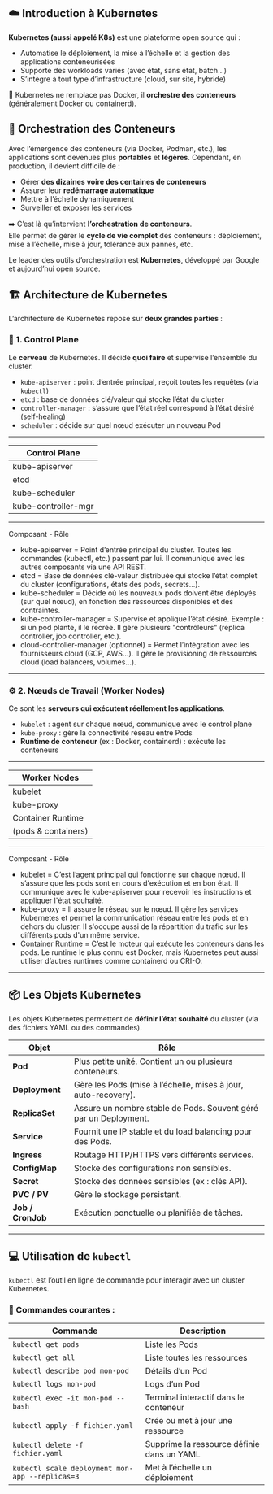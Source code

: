 ## ☁️ Introduction à Kubernetes

**Kubernetes (aussi appelé K8s)** est une plateforme open source qui :
- Automatise le déploiement, la mise à l’échelle et la gestion des applications conteneurisées
- Supporte des workloads variés (avec état, sans état, batch…)
- S’intègre à tout type d’infrastructure (cloud, sur site, hybride)

🔧 Kubernetes ne remplace pas Docker, il **orchestre des conteneurs** (généralement Docker ou containerd).

## 🧭 Orchestration des Conteneurs

Avec l’émergence des conteneurs (via Docker, Podman, etc.), les applications sont devenues plus **portables** et **légères**. Cependant, en production, il devient difficile de :
- Gérer **des dizaines voire des centaines de conteneurs**
- Assurer leur **redémarrage automatique**
- Mettre à l’échelle dynamiquement
- Surveiller et exposer les services

➡️ C’est là qu’intervient **l’orchestration de conteneurs**.  
Elle permet de gérer le **cycle de vie complet** des conteneurs : déploiement, mise à l’échelle, mise à jour, tolérance aux pannes, etc.

Le leader des outils d’orchestration est **Kubernetes**, développé par Google et aujourd’hui open source.

## 🏗️ Architecture de Kubernetes

L’architecture de Kubernetes repose sur **deux grandes parties** :

### 🧠 1. **Control Plane**
Le **cerveau** de Kubernetes. Il décide **quoi faire** et supervise l’ensemble du cluster.
- `kube-apiserver` : point d’entrée principal, reçoit toutes les requêtes (via `kubectl`)
- `etcd` : base de données clé/valeur qui stocke l’état du cluster
- `controller-manager` : s’assure que l’état réel correspond à l’état désiré (self-healing)
- `scheduler` : décide sur quel nœud exécuter un nouveau Pod

-----------------------
|    Control Plane     |
|----------------------|
| kube-apiserver       |
| etcd                 |
| kube-scheduler       |
| kube-controller-mgr  |
-----------------------

Composant	                                                                               -  Rôle
- kube-apiserver = 	Point d’entrée principal du cluster. Toutes les commandes (kubectl, etc.) passent par lui. Il communique avec les autres composants via une API REST.
- etcd	 = Base de données clé-valeur distribuée qui stocke l’état complet du cluster (configurations, états des pods, secrets…).
- kube-scheduler = Décide où les nouveaux pods doivent être déployés (sur quel nœud), en fonction des ressources disponibles et des contraintes.
- kube-controller-manager	= Supervise et applique l’état désiré. Exemple : si un pod plante, il le recrée. Il gère plusieurs "contrôleurs" (replica controller, job controller, etc.).
- cloud-controller-manager (optionnel)	= Permet l’intégration avec les fournisseurs cloud (GCP, AWS…). Il gère le provisioning de ressources cloud (load balancers, volumes…).

---
### ⚙️ 2. **Nœuds de Travail (Worker Nodes)**
Ce sont les **serveurs qui exécutent réellement les applications**.
- `kubelet` : agent sur chaque nœud, communique avec le control plane
- `kube-proxy` : gère la connectivité réseau entre Pods
- **Runtime de conteneur** (ex : Docker, containerd) : exécute les conteneurs

-----------------------
|    Worker Nodes      |
|----------------------|
| kubelet              |
| kube-proxy           |
| Container Runtime    |
| (pods & containers)  |
------------------------

Composant	                                            - Rôle
- kubelet	= C’est l’agent principal qui fonctionne sur chaque nœud. Il s’assure que les pods sont en cours d'exécution et en bon état. Il communique avec le kube-apiserver pour recevoir les instructions et appliquer l'état souhaité.
- kube-proxy	= Il assure le réseau sur le nœud. Il gère les services Kubernetes et permet la communication réseau entre les pods et en dehors du cluster. Il s'occupe aussi de la répartition du trafic sur les différents pods d'un même service.
- Container Runtime	= C’est le moteur qui exécute les conteneurs dans les pods. Le runtime le plus connu est Docker, mais Kubernetes peut aussi utiliser d’autres runtimes comme containerd ou CRI-O.

---
## 📦 Les Objets Kubernetes

Les objets Kubernetes permettent de **définir l’état souhaité** du cluster (via des fichiers YAML ou des commandes).

| Objet             | Rôle                                                                 |
|------------------|----------------------------------------------------------------------|
| **Pod**          | Plus petite unité. Contient un ou plusieurs conteneurs.              |
| **Deployment**   | Gère les Pods (mise à l’échelle, mises à jour, auto-recovery).       |
| **ReplicaSet**   | Assure un nombre stable de Pods. Souvent géré par un Deployment.     |
| **Service**      | Fournit une IP stable et du load balancing pour des Pods.            |
| **Ingress**      | Routage HTTP/HTTPS vers différents services.                         |
| **ConfigMap**    | Stocke des configurations non sensibles.                             |
| **Secret**       | Stocke des données sensibles (ex : clés API).                        |
| **PVC / PV**     | Gère le stockage persistant.                                         |
| **Job / CronJob**| Exécution ponctuelle ou planifiée de tâches.                         |

---
## 💻 Utilisation de `kubectl`

`kubectl` est l’outil en ligne de commande pour interagir avec un cluster Kubernetes.

### 🔹 Commandes courantes :

| Commande                             | Description                                        |
|--------------------------------------|----------------------------------------------------|
| `kubectl get pods`                   | Liste les Pods                                     |
| `kubectl get all`                    | Liste toutes les ressources                        |
| `kubectl describe pod mon-pod`      | Détails d’un Pod                                   |
| `kubectl logs mon-pod`              | Logs d’un Pod                                      |
| `kubectl exec -it mon-pod -- bash`  | Terminal interactif dans le conteneur              |
| `kubectl apply -f fichier.yaml`     | Crée ou met à jour une ressource                   |
| `kubectl delete -f fichier.yaml`    | Supprime la ressource définie dans un YAML         |
| `kubectl scale deployment mon-app --replicas=3` | Met à l’échelle un déploiement         |
